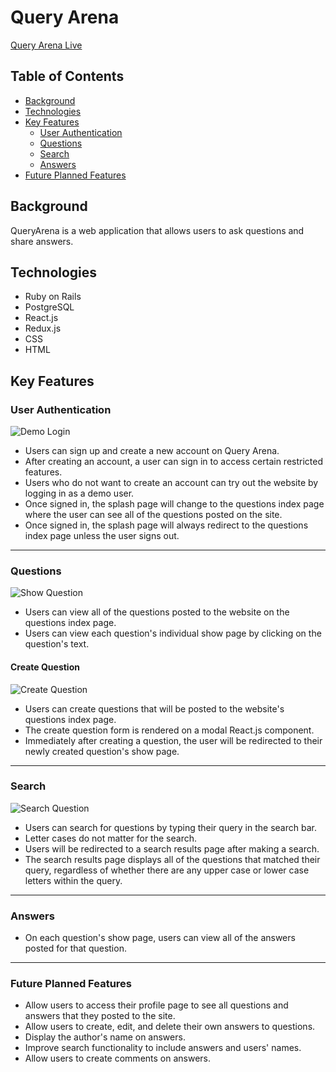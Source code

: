 # Query Arena

[Query Arena Live](https://query-arena.herokuapp.com/#/)

## Table of Contents
* [Background](#background)
* [Technologies](#technologies)
* [Key Features](#key-features)
  * [User Authentication](#user-authentication)
  * [Questions](#questions)
  * [Search](#search)
  * [Answers](#answers)
* [Future Planned Features](#future-planned-features)


## Background
QueryArena is a web application that allows users to ask questions and share answers.

## Technologies
* Ruby on Rails
* PostgreSQL
* React.js
* Redux.js
* CSS
* HTML

## Key Features

### User Authentication
![Demo Login](https://github.com/Kevin-Lai/queryarena/blob/master/images/demo_login.gif)
* Users can sign up and create a new account on Query Arena.
* After creating an account, a user can sign in to access certain restricted features.
* Users who do not want to create an account can try out the website by logging in as a demo user.
* Once signed in, the splash page will change to the questions index page where the user can see all of the questions posted on the site.
* Once signed in, the splash page will always redirect to the questions index page unless the user signs out.

---

### Questions
![Show Question](https://github.com/Kevin-Lai/queryarena/blob/master/images/question_show.gif)
* Users can view all of the questions posted to the website on the questions index page.
* Users can view each question's individual show page by clicking on the question's text.

#### Create Question
![Create Question](https://github.com/Kevin-Lai/queryarena/blob/master/images/create_question.gif)
* Users can create questions that will be posted to the website's questions index page.
* The create question form is rendered on a modal React.js component.
* Immediately after creating a question, the user will be redirected to their newly created question's show page.

---

### Search
![Search Question](https://github.com/Kevin-Lai/queryarena/blob/master/images/question_search.gif)
* Users can search for questions by typing their query in the search bar.
* Letter cases do not matter for the search.
* Users will be redirected to a search results page after making a search.
* The search results page displays all of the questions that matched their query, regardless of whether there are any upper case or lower case letters within the query.

---

### Answers
* On each question's show page, users can view all of the answers posted for that question.

---

### Future Planned Features
* Allow users to access their profile page to see all questions and answers that they posted to the site.
* Allow users to create, edit, and delete their own answers to questions.
* Display the author's name on answers.
* Improve search functionality to include answers and users' names.
* Allow users to create comments on answers.
